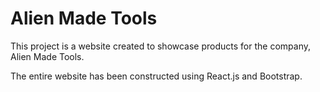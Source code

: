 # Alien Made Tools 

This project is a website created to showcase products for the company, Alien Made Tools.

The entire website has been constructed using React.js and Bootstrap.


